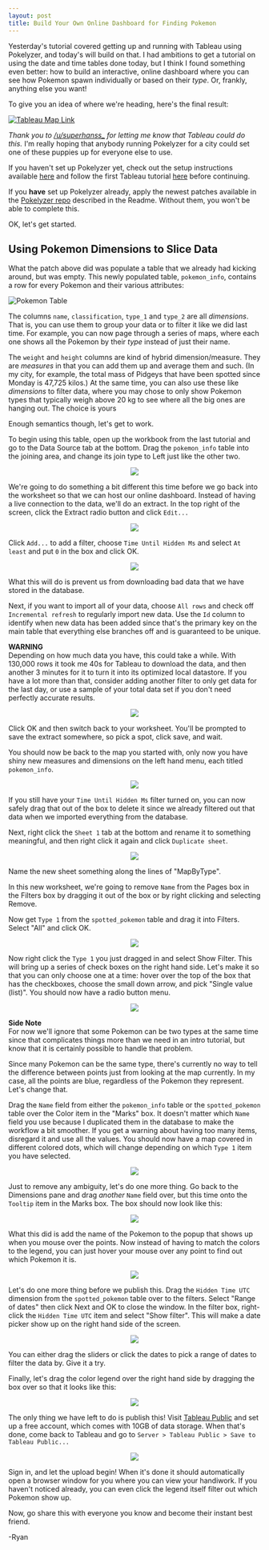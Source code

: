```yaml
---
layout: post
title: Build Your Own Online Dashboard for Finding Pokemon
---
```


Yesterday's tutorial covered getting up and running with Tableau using Pokelyzer, and today's will build on that. I had ambitions to get a tutorial on using the date and time tables done today, but I think I found something even better: how to build an interactive, online dashboard where you can see how Pokemon spawn individually or based on their _type_. Or, frankly, anything else you want!

To give you an idea of where we're heading, here's the final result:

<a href="https://public.tableau.com/views/PokemonTest/Sheet2?:embed=y&:display_count=yes" target="_blank">![Tableau Map Link](http://i.imgur.com/xGRIP6V.png)</a>

*Thank you to [/u/superhanss_](https://www.reddit.com/user/superhanss_) for letting me know that Tableau could do this.* I'm really hoping that anybody running Pokelyzer for a city could set one of these puppies up for everyone else to use.

If you haven't set up Pokelyzer yet, check out the setup instructions available [here](https://github.com/Brideau/pokelyzer/wiki) and follow the first Tableau tutorial [here](https://github.com/Brideau/pokelyzer/wiki/Mapping-with-Tableau) before continuing.

If you **have** set up Pokelyzer already, apply the newest patches available in the [Pokelyzer repo](https://github.com/Brideau/pokelyzer) described in the Readme. Without them, you won't be able to complete this.

OK, let's get started.

## Using Pokemon Dimensions to Slice Data

What the patch above did was populate a table that we already had kicking around, but was empty. This newly populated table, `pokemon_info`, contains a row for every Pokemon and their various attributes:

![Pokemon Table](http://i.imgur.com/XUQH511.png)

The columns `name`, `classification`, `type_1` and `type_2` are all _dimensions_. That is, you can use them to group your data or to filter it like we did last time. For example, you can now page through a series of maps, where each one shows all the Pokemon by their _type_ instead of just their name.

The `weight` and `height` columns are kind of hybrid dimension/measure. They are _measures_ in that you can add them up and average them and such. (In my city, for example, the total mass of Pidgeys that have been spotted since Monday is 47,725 kilos.) At the same time, you can also use these like _dimensions_ to filter data, where you may chose to only show Pokemon types that typically weigh above 20 kg to see where all the big ones are hanging out. The choice is yours

Enough semantics though, let's get to work.

To begin using this table, open up the workbook from the last tutorial and go to the Data Source tab at the bottom. Drag the `pokemon_info` table into the joining area, and change its join type to Left just like the other two.

<div align="center"><img src="http://i.imgur.com/pDY2rve.png"></div>

We're going to do something a bit different this time before we go back into the worksheet so that we can host our online dashboard. Instead of having a live connection to the data, we'll do an extract. In the top right of the screen, click the Extract radio button and click `Edit...`

<div align="center"><img src="http://i.imgur.com/EzNMmmY.png"></div>

Click `Add...` to add a filter, choose `Time Until Hidden Ms` and select `At least` and put `0` in the box and click OK.

<div align="center"><img src="http://i.imgur.com/qhbldeC.png"></div>

What this will do is prevent us from downloading bad data that we have stored in the database.

Next, if you want to import all of your data, choose `All rows` and check off `Incremental refresh` to regularly import new data. Use the `Id` column to identify when new data has been added since that's the primary key on the main table that everything else branches off and is guaranteed to be unique.

<p class="message">
<strong>WARNING</strong><br>
Depending on how much data you have, this could take a while. With 130,000 rows it took me 40s for Tableau to download the data, and then another 3 minutes for it to turn it into its optimized local datastore. If you have a lot more than that, consider adding another filter to only get data for the last day, or use a sample of your total data set if you don't need perfectly accurate results.
</p>

<div align="center"><img src="http://imgur.com/1Sj8PGx.png"></div>

Click OK and then switch back to your worksheet. You'll be prompted to save the extract somewhere, so pick a spot, click save, and wait.

You should now be back to the map you started with, only now you have shiny new measures and dimensions on the left hand menu, each titled `pokemon_info`.

<div align="center"><img src="http://imgur.com/WEslQRX.png"></div>

If you still have your `Time Until Hidden Ms` filter turned on, you can now safely drag that out of the box to delete it since we already filtered out that data when we imported everything from the database.

Next, right click the `Sheet 1` tab at the bottom and rename it to something meaningful, and then right click it again and click `Duplicate sheet`.

<div align="center"><img src="http://imgur.com/WEslQRX.png"></div>

Name the new sheet something along the lines of "MapByType".

In this new worksheet, we're going to remove `Name` from the Pages box in the Filters box by dragging it out of the box or by right clicking and selecting Remove.

Now get `Type 1` from the `spotted_pokemon` table and drag it into Filters. Select "All" and click OK.

<div align="center"><img src="http://imgur.com/FJtiluN.png"></div>

Now right click the `Type 1` you just dragged in and select Show Filter. This will bring up a series of check boxes on the right hand side. Let's make it so that you can only choose one at a time: hover over the top of the box that has the checkboxes, choose the small down arrow, and pick "Single value (list)". You should now have a radio button menu.

<div align="center"><img src="http://imgur.com/2swiUR1.png"></div>

<p class="message">
<strong>Side Note</strong><br>
For now we'll ignore that some Pokemon can be two types at the same time since that complicates things more than we need in an intro tutorial, but know that it is certainly possible to handle that problem.
</p>

Since many Pokemon can be the same type, there's currently no way to tell the difference between points just from looking at the map currently. In my case, all the points are blue, regardless of the Pokemon they represent. Let's change that.

Drag the `Name` field from either the `pokemon_info` table or the `spotted_pokemon` table over the Color item in the "Marks" box. It doesn't matter which `Name` field you use because I duplicated them in the database to make the workflow a bit smoother. If you get a warning about having too many items, disregard it and use all the values. You should now have a map covered in different colored dots, which will change depending on which `Type 1` item you have selected.

<div align="center"><img src="http://imgur.com/SQVU0uJ.png"></div>

Just to remove any ambiguity, let's do one more thing. Go back to the Dimensions pane and drag _another_ `Name` field over, but this time onto the `Tooltip` item in the Marks box. The box should now look like this:

<div align="center"><img src="http://imgur.com/cNhcigE.png"></div>

What this did is add the name of the Pokemon to the popup that shows up when you mouse over the points. Now instead of having to match the colors to the legend, you can just hover your mouse over any point to find out which Pokemon it is.

<div align="center"><img src="http://imgur.com/v9tCBpX.png"></div>

Let's do one more thing before we publish this. Drag the `Hidden Time UTC` dimension from the `spotted_pokemon` table over to the filters. Select "Range of dates" then click Next and OK to close the window. In the filter box, right-click the `Hidden Time UTC` item and select "Show filter". This will make a date picker show up on the right hand side of the screen.

<div align="center"><img src="http://imgur.com/SvbXprW.png"></div>

You can either drag the sliders or click the dates to pick a range of dates to filter the data by. Give it a try.

Finally, let's drag the color legend over the right hand side by dragging the box over so that it looks like this:

<div align="center"><img src="http://imgur.com/822eNas"></div>

The only thing we have left to do is publish this! Visit [Tableau Public](https://public.tableau.com/s/) and set up a free account, which comes with 10GB of data storage. When that's done, come back to Tableau and go to `Server > Tableau Public > Save to Tableau Public...`

<div align="center"><img src="http://imgur.com/WOgRmVT.png"></div>

Sign in, and let the upload begin! When it's done it should automatically open a browser window for you where you can view your handiwork. If you haven't noticed already, you can even click the legend itself filter out which Pokemon show up.

Now, go share this with everyone you know and become their instant best friend.

-Ryan
